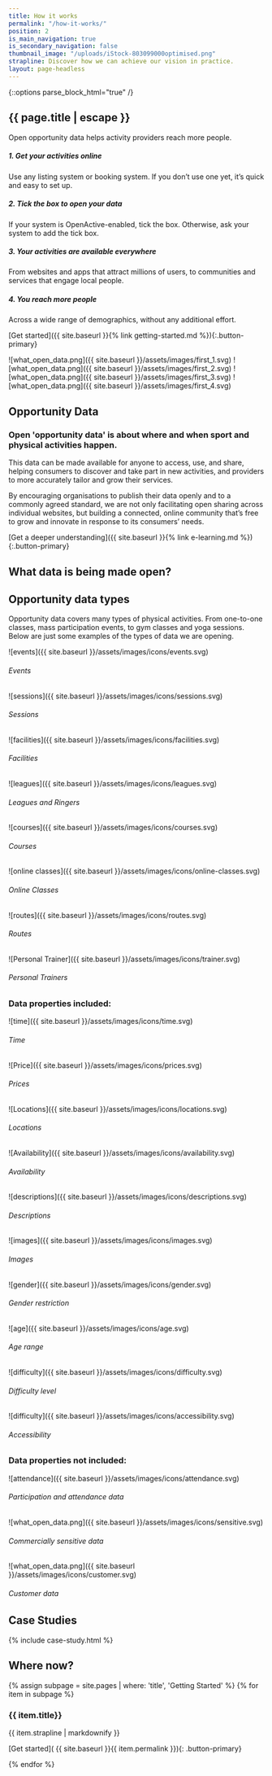 ```yaml
---
title: How it works
permalink: "/how-it-works/"
position: 2
is_main_navigation: true
is_secondary_navigation: false
thumbnail_image: "/uploads/iStock-803099000optimised.png"
strapline: Discover how we can achieve our vision in practice.
layout: page-headless
---
```


{::options parse_block_html="true" /}

<!--  ---------------->
<!-- HERO BLOCK -->
<!--  ---------------->

<article class="how-work-hero">
<div class="inner">

# {{ page.title | escape }}

Open opportunity data helps activity providers reach more people.

##### 1. Get your activities online

Use any listing system or booking system. If you don’t use one yet, it’s quick and easy to set up.

##### 2. Tick the box to open your data

If your system is OpenActive-enabled, tick the box. Otherwise, ask your system to add the tick box.

##### 3. Your activities are available everywhere

From websites and apps that attract millions of users, to communities and services that engage local people.

##### 4. You reach more people

Across a wide range of demographics, without any additional effort.

[Get started]({{ site.baseurl }}{% link getting-started.md %}){:.button-primary}

</div>
<div class="inner">

<div class="diagram">


![what_open_data.png]({{ site.baseurl }}/assets/images/first_1.svg)
![what_open_data.png]({{ site.baseurl }}/assets/images/first_2.svg)
![what_open_data.png]({{ site.baseurl }}/assets/images/first_3.svg)
![what_open_data.png]({{ site.baseurl }}/assets/images/first_4.svg)

</div>
<!-- <div class="diagram-caption"> -->

<!-- ###### Your Activities -->

<!-- ###### Your Booking System -->

<!-- ###### Many Apps & Services -->

<!-- ###### Many More People -->

<!-- </div> -->

</div>

</article>

<article class="title-row invert">
<h2 class="sub-heading-two">Opportunity Data</h2>
<div class="one">

### Open 'opportunity data' is about where and when sport and physical activities happen.

This data can be made available for anyone to access, use, and share, helping consumers to discover and take part in new activities, and providers to more accurately tailor and grow their services.

By encouraging organisations to publish their data openly and to a commonly agreed standard, we are not only facilitating open sharing across individual websites, but building a connected, online community that’s free to grow and innovate in response to its consumers’ needs.

[Get a deeper understanding]({{ site.baseurl }}{% link e-learning.md %}){:.button-primary}

</div>

</article>

<!--  ---------------->
<!-- WHAT IS OPPORTUNITY DATA -->
<!--  ---------------->
<article class="what-data title-row">
<h2 class="sub-heading-two">What data is being made open?</h2>
<div class="one types">

<div class="title">

## Opportunity data types

Opportunity data covers many types of physical activities. From one-to-one classes, mass participation events, to gym classes and yoga sessions. Below are just some examples of the types of data we are opening.

</div>

<div class="types-inner">
<div>

![events]({{ site.baseurl }}/assets/images/icons/events.svg)

###### Events

</div>
<div>

![sessions]({{ site.baseurl }}/assets/images/icons/sessions.svg)

###### Sessions

</div>
<div>

![facilities]({{ site.baseurl }}/assets/images/icons/facilities.svg)

###### Facilities

</div>
<div>

![leagues]({{ site.baseurl }}/assets/images/icons/leagues.svg)

###### Leagues and Ringers

</div>
<div>

![courses]({{ site.baseurl }}/assets/images/icons/courses.svg)

###### Courses

</div>
<div>

![online classes]({{ site.baseurl }}/assets/images/icons/online-classes.svg)

###### Online Classes

</div>
<div>

![routes]({{ site.baseurl }}/assets/images/icons/routes.svg)

###### Routes

</div>
<div>

![Personal Trainer]({{ site.baseurl }}/assets/images/icons/trainer.svg)

###### Personal Trainers

</div>
</div>

</div>

<div class="one properties">

<div class="title">

### Data properties included:

</div>

<div class="properties-inner">
<div>

![time]({{ site.baseurl }}/assets/images/icons/time.svg)

###### Time

</div>
<div>

![Price]({{ site.baseurl }}/assets/images/icons/prices.svg)

###### Prices

</div>
<div>

![Locations]({{ site.baseurl }}/assets/images/icons/locations.svg)

###### Locations

</div>
<div>

![Availability]({{ site.baseurl }}/assets/images/icons/availability.svg)

###### Availability

</div>
<div>

![descriptions]({{ site.baseurl }}/assets/images/icons/descriptions.svg)

###### Descriptions

</div>
<div>

![images]({{ site.baseurl }}/assets/images/icons/images.svg)

###### Images

</div>
<div>

![gender]({{ site.baseurl }}/assets/images/icons/gender.svg)

###### Gender restriction

</div>
<div>

![age]({{ site.baseurl }}/assets/images/icons/age.svg)

###### Age range

</div>
<div>

![difficulty]({{ site.baseurl }}/assets/images/icons/difficulty.svg)

###### Difficulty level

</div>
<div>

![difficulty]({{ site.baseurl }}/assets/images/icons/accessibility.svg)

###### Accessibility

</div>
</div>

</div>

<div class="one not-included">

<div class="title">

### Data properties not included:

</div>

<div class="not-included-inner">
<div>

![attendance]({{ site.baseurl }}/assets/images/icons/attendance.svg)

###### Participation and attendance data

</div>
<div>

![what_open_data.png]({{ site.baseurl }}/assets/images/icons/sensitive.svg)

###### Commercially sensitive data

</div>
<div>

![what_open_data.png]({{ site.baseurl }}/assets/images/icons/customer.svg)

###### Customer data

</div>

</div>
</div>
</article>

<!--  ---------------->
<!-- WHAT ARE THE BENEFITS -->
<!--  ---------------->
<!-- <article class="title-row"> -->
<!-- <h2 class="sub-heading-two">What are the benefits?</h2> -->
<!-- <div class="one subgrid"> -->
<!-- <div class="three "> -->

<!-- #### Sport and physical activity providers -->

<!-- * With open data publishing, your services and events can be shared everywhere, from high-traffic apps to community-driven pages. -->
<!-- * Improve data skills and understanding within your organisation and harness technology to benefit your business. -->
<!-- * Drive innovation, and collaborate with OpenActive to revolutionise the sector. -->

<!-- </div> -->
<!-- <div class="three"> -->

<!-- #### Data users and developers -->

<!-- * Harness open and accessible data from across the sport and physical sector. -->
<!-- * Use data to help develop new products and enhance existing services to get people more active. -->
<!-- * Be at the cutting edge of shaping consistent data standards and growing engagement with data publishers. -->

<!-- </div> -->

<!-- <div class="three"> -->

<!-- #### Influential organisations -->

<!-- * Build engagement in sport and physical activities by improving the reach and visibility of services nationwide. -->
<!-- * Support new OpenActive members by showing them how publishing open data can help them improve and grow their activities. -->
<!-- * Improve data skills and understanding within your organisation and harness technology to benefit your business. -->
<!-- * Provide members with the opportunity to join our community and shape the initiative. -->

<!-- </div> -->
<!-- </div> -->
<!-- </article> -->

<!--  ---------------->
<!-- CASE STUDIES BLOCK -->
<!--  ---------------->
<article class="what-data title-row">
<h2 class="sub-heading-two">Case Studies</h2>

{% include case-study.html %}
</article>

<!--  ---------------->
<!-- GETTING STARTED TO ACTION -->
<!--  ---------------->
<article class="call_to_action--full-width">
<h2 class="sub-heading-two">Where now?</h2>
<div class="one">

{% assign subpage = site.pages | where: 'title', 'Getting Started' %}
{% for item in subpage %}

### {{ item.title}}

{{ item.strapline | markdownify }}

[Get started]( {{ site.baseurl }}{{ item.permalink }}){: .button-primary}

</div>
<figure>
<div class="mask"></div>
<div class="image" style="background: url({{ site.baseurl }}{{ item.thumbnail_image }})center center / cover no-repeat;"></div>
</figure>
{% endfor %}
</article>